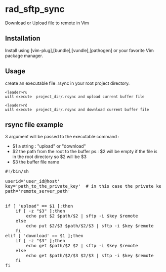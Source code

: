 # rad_sftp_sync
Download or Upload file to remote in Vim

Installation
----

Install using [vim-plug],[bundle],[vundle],[pathogen] or your favorite Vim package manager.

Usage
----

create an executable file .rsync in your root project directory.

    <leader>ru
    will execute  project_dir/.rsync and upload current buffer file

    <leader>rd
    will execute  project_dir/.rsync and download current buffer file

rsync file example
----
3 argument will be passed to the executable command : 
* $1 a string : "upload" or "download"
* $2 the path from the root to the buffer 
ps : $2 will be empty if the file is in the root directory so $2 will be $3
* $3 the buffer file name
<pre>
#!/bin/sh

userid='user_id@host'
key='path_to_the_private_key'  # in this case the private key must not have passphrase
path='remote_server_path'


if [ "upload" == $1 ];then
	if [ -z "$3" ];then
		echo put $2 $path/$2 | sftp -i $key $remote
	else
		echo put $2/$3 $path/$2/$3 | sftp -i $key $remote
	fi
elif [ 'download' == $1 ];then
	if [ -z "$3" ];then
		echo get $path/$2 $2 | sftp -i $key $remote
	else
		echo get $path/$2/$3 $2/$3 | sftp -i $key $remote
	fi
fi
</pre>
